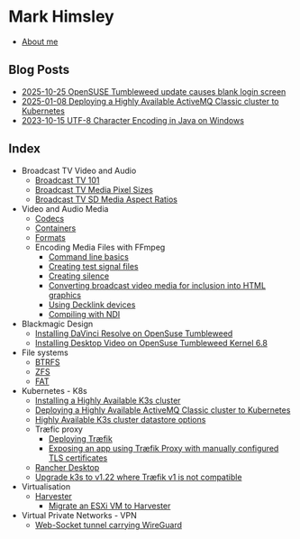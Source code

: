 # Mark Himsley

- [About me](about_me/)

## Blog Posts

- [2025-10-25 OpenSUSE Tumbleweed update causes blank login screen](blog/2025/10/25/OpenSUSE_Tumbleweed_update_blank_screen/index.md)
- [2025-01-08 Deploying a Highly Available ActiveMQ Classic cluster to Kubernetes](blog/2025/01/08/ActiveMQ_Kubernetes/)
- [2023-10-15 UTF-8 Character Encoding in Java on Windows](blog/2023/10/15/Java_utf8_character_encoding_windows/)

## Index

- Broadcast TV Video and Audio
  - [Broadcast TV 101](broadcast_media/broadcast_media_101)
  - [Broadcast TV Media Pixel Sizes](broadcast_media/broadcast_media_pixel_sizes)
  - [Broadcast TV SD Media Aspect Ratios](broadcast_media/broadcast_tv_SD_aspect_ratios)
- Video and Audio Media
  - [Codecs](media/codecs)
  - [Containers](media/containers)
  - [Formats](media/formats)
  - Encoding Media Files with FFmpeg
    - [Command line basics](FFmpeg/command_line_basics)
    - [Creating test signal files](FFmpeg/creating_test_signal_files)
    - [Creating silence](FFmpeg/creating_silence)
    - [Converting broadcast video media for inclusion into HTML graphics](FFmpeg/broadcast_media_to_webm)
    - [Using Decklink devices](FFmpeg/using_decklink_devices)
    - [Compiling with NDI](FFmpeg/compiling_with_NDI)
- Blackmagic Design
  - [Installing DaVinci Resolve on OpenSuse Tumbleweed](BlackmagicDesign/DaVinci_Resolve/install_DaVinciResolve_on_OpenSuse_Tumbleweed)
  - [Installing Desktop Video on OpenSuse Tumbleweed Kernel 6.8](BlackmagicDesign/Desktop_Video/install_Desktop_Video_on_OpenSuse_Tumbleweed_Kernel_6.8)
- File systems
  - [BTRFS](filesystems/btrfs)
  - [ZFS](filesystems/zfs)
  - [FAT](filesystems/fat)
- Kubernetes - K8s
  - [Installing a Highly Available K3s cluster](kubernetes/k3s/deploying_ha_cluster)
  - [Deploying a Highly Available ActiveMQ Classic cluster to Kubernetes](blog/2025/01/08/ActiveMQ_Kubernetes/)
  - [Highly Available K3s cluster datastore options](kubernetes/k3s/cluster_database_options)
  - Træfic proxy
    - [Deploying Træfik](kubernetes/traefik/traefik_deployment_and_patching)
    - [Exposing an app using Træfik Proxy with manually configured TLS certificates](kubernetes/traefik/traefik_with_manual_certificates)
  - [Rancher Desktop](kubernetes/rancher_desktop/)
  - [Upgrade k3s to v1.22 where Træfik v1 is not compatible](kubernetes/k3s/upgrading_k3s_to_1.22+)
- Virtualisation
  - [Harvester](virtualisation/harvester/)
    - [Migrate an ESXi VM to Harvester](virtualisation/harvester/migrate_esxi_to_harvester)
- Virtual Private Networks - VPN
  - [Web-Socket tunnel carrying WireGuard](VPN/wstunnel_wireguard)
